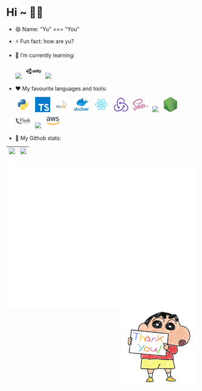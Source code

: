# Hi ~ 👋✨

- 😄 Name: "Yu" === "You"
- ⚡ Fun fact: how are yu?
- 🌱 I’m currently learning:
  
  <code><img height="40" src="https://avatars.githubusercontent.com/u/317776?s=200&v=4"></code>
  &nbsp;
  <code><img height="40" src="https://raw.githubusercontent.com/github/explore/80688e429a7d4ef2fca1e82350fe8e3517d3494d/topics/unity/unity.png"></code>
  &nbsp;
  <code><img height="40" src="https://avatars.githubusercontent.com/u/5430905?s=48&v=4"></code>

- ❤️ My favourite languages and tools:
  
  <code><img height="40" src="https://raw.githubusercontent.com/github/explore/80688e429a7d4ef2fca1e82350fe8e3517d3494d/topics/python/python.png"></code>
  &nbsp;
  <code><img height="40" src="https://raw.githubusercontent.com/github/explore/80688e429a7d4ef2fca1e82350fe8e3517d3494d/topics/typescript/typescript.png"></code>
  &nbsp;
  <code><img height="40" src="https://raw.githubusercontent.com/github/explore/80688e429a7d4ef2fca1e82350fe8e3517d3494d/topics/mysql/mysql.png"></code>
  &nbsp;
  <code><img height="40" src="https://raw.githubusercontent.com/github/explore/80688e429a7d4ef2fca1e82350fe8e3517d3494d/topics/docker/docker.png"></code>
  &nbsp;
  <code><img height="40" src="https://raw.githubusercontent.com/github/explore/80688e429a7d4ef2fca1e82350fe8e3517d3494d/topics/react/react.png"></code>
  &nbsp;
  <code><img height="40" src="https://raw.githubusercontent.com/github/explore/80688e429a7d4ef2fca1e82350fe8e3517d3494d/topics/redux/redux.png"></code>
  &nbsp;
  <code><img height="40" src="https://raw.githubusercontent.com/github/explore/80688e429a7d4ef2fca1e82350fe8e3517d3494d/topics/sass/sass.png"></code>
  &nbsp;
  <code><img height="40" src="https://user-images.githubusercontent.com/13108166/32161516-25ee8a3c-bd56-11e7-9d49-76faed577e1a.png"></code>
  &nbsp;
  <code><img height="40" src="https://raw.githubusercontent.com/github/explore/80688e429a7d4ef2fca1e82350fe8e3517d3494d/topics/nodejs/nodejs.png"></code>
  &nbsp;
  <code><img height="40" src="https://raw.githubusercontent.com/github/explore/80688e429a7d4ef2fca1e82350fe8e3517d3494d/topics/flask/flask.png"></code>
  &nbsp;
  <code><img height="40" src="https://camo.githubusercontent.com/c208789cfe0e64cd8e39a3ed1f7e7a04e26e18132bd0dcd510f42a17ac8a3984/68747470733a2f2f63646e342e69636f6e66696e6465722e636f6d2f646174612f69636f6e732f72656469732d322f313435312f556e7469746c65642d322d3531322e706e67"></code>
  &nbsp;
  <code><img height="40" src="https://raw.githubusercontent.com/github/explore/fbceb94436312b6dacde68d122a5b9c7d11f9524/topics/aws/aws.png"></code>
- 👏 My Github stats:

| <img src="https://github-readme-stats-six-blush.vercel.app/api?username=Yuuuuuu-xue&show_icons=true&include_all_commits=true&theme=buefy&hide_border=true&custom_title=Yuuuuuu-xue%20😄👍"/> | <img src="https://github-readme-stats-six-blush.vercel.app/api/top-langs/?username=Yuuuuuu-xue&langs_count=6&exclude_repo=github-readme-stats,4VRYoung,CSC458,ForestBathing&layout=compact&theme=buefy&hide_border=true&custom_title=Top%20Languages%20😄✌️" /> |
| ------------- | ------------- |
<img align="center" src="./github-metrics.svg" />
<img align="right" src='./shinchan.png' style="width: 200px;" padding: "100px" /> 

